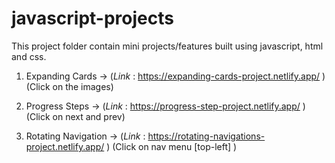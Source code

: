 # javascript-projects
This project folder contain mini projects/features built using javascript, html and css.


1. Expanding Cards -> (<i>Link </i> : https://expanding-cards-project.netlify.app/ )
    (Click on the images)
   
2. Progress Steps  -> (<i>Link </i> : https://progress-step-project.netlify.app/  )
    (Click on next and prev)
    
4. Rotating Navigation  ->   (<i>Link </i> :  https://rotating-navigations-project.netlify.app/ )
    (Click on nav menu [top-left] )
